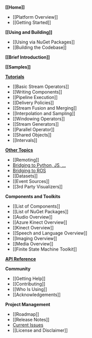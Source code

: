 **[[Home]]**
* [[Platform Overview]]
* [[Getting Started]]

**[[Using and Building]]**
* [[Using via NuGet Packages]]
* [[Building the Codebase]]

**[[Brief Introduction]]**

**[[Samples]]**

**[Tutorials](Basic-Tutorials)**
* [[Basic Stream Operators]]
* [[Writing Components]]
* [[Pipeline Execution]]
* [[Delivery Policies]]
* [[Stream Fusion and Merging]]
* [[Interpolation and Sampling]]
* [[Windowing Operators]]
* [[Stream Generators]]
* [[Parallel Operator]]
* [[Shared Objects]]
* [[Intervals]]

**[Other Topics](More-Advanced-Topics)**
* [[Remoting]]
* [Bridging to Python, JS, ...](Interop)
* [Bridging to ROS](ROS-Integration)
* [[Datasets]]
* [[Event Sources]]
* [[3rd Party Visualizers]]

**Components and Toolkits**
* [[List of Components]]
* [[List of NuGet Packages]]
* [[Audio Overview]]
* [[Azure Kinect Overview]]
* [[Kinect Overview]]
* [[Speech and Language Overview]]
* [[Imaging Overview]]
* [[Media Overview]]
* [[Finite State Machine Toolkit]]

[**API Reference**](https://microsoft.github.io/psi/api/classes.html)

**Community**
* [[Getting Help]]
* [[Contributing]]
* [[Who Is Using]]
* [[Acknowledgements]]

**Project Management**
* [[Roadmap]]
* [[Release Notes]]
* [Current Issues](https://github.com/Microsoft/psi/issues)
* [[License and Disclaimer]]
